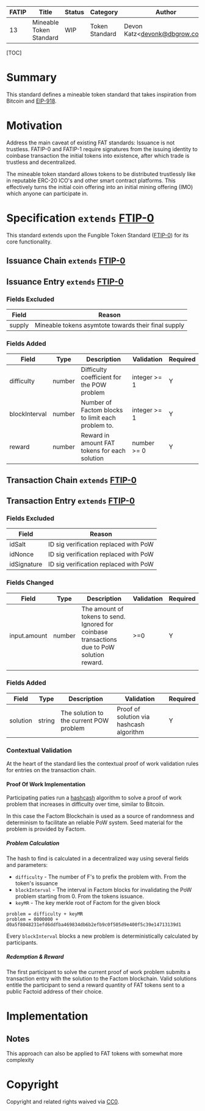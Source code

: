 

| FATIP | Title                   | Status | Category       | Author                            | Created   |
| ----- | ----------------------- | ------ | -------------- | --------------------------------- | --------- |
| 13    | Mineable Token Standard | WIP    | Token Standard | Devon Katz\<<devonk@dbgrow.com>\> | 8-17-2018 |



[TOC]

# Summary

This standard defines a mineable token standard that takes inspiration from Bitcoin and [EIP-918](https://eips.ethereum.org/EIPS/eip-918).





# Motivation

Address the main caveat of existing FAT standards: Issuance is not trustless. FATIP-0 and FATIP-1 require signatures from the issuing identity to coinbase transaction the initial tokens into existence, after which trade is trustless and decentralized. 

The mineable token standard allows tokens to be distributed trustlessly like in reputable ERC-20 ICO's and other smart contract platforms. This effectively turns the initial coin offering into an initial mining offering (IMO) which anyone can participate in.





# Specification `extends` [FTIP-0](0)

This standard extends upon the Fungible Token Standard ([FTIP-0](0)) for its core functionality.



## Issuance Chain `extends` [FTIP-0](0)



## Issuance Entry `extends` [FTIP-0](0)



### Fields Excluded

| Field  | Reason                                              |
| ------ | --------------------------------------------------- |
| supply | Mineable tokens asymtote towards their final supply |



### Fields Added

| Field         | Type   | Description                                       | Validation   | Required |
| ------------- | ------ | ------------------------------------------------- | ------------ | -------- |
| difficulty    | number | Difficulty coefficient for the POW problem        | integer >= 1 | Y        |
| blockInterval | number | Number of Factom blocks to limit each problem to. | integer >= 1 | Y        |
| reward        | number | Reward in amount FAT tokens for each solution     | number >= 0  | Y        |



## Transaction Chain `extends` [FTIP-0](0)



## Transaction Entry `extends` [FTIP-0](0)



### Fields Excluded

| Field       | Reason                                |
| ----------- | ------------------------------------- |
| idSalt      | ID sig verification replaced with PoW |
| idNonce     | ID sig verification replaced with PoW |
| idSignature | ID sig verification replaced with PoW |



### Fields Changed

| Field        | Type   | Description                                                  | Validation | Required |
| ------------ | ------ | ------------------------------------------------------------ | ---------- | -------- |
| input.amount | number | The amount of tokens to send. Ignored for coinbase transactions due to PoW solution reward. | \>=0       | Y        |
|              |        |                                                              |            |          |



### Fields Added

| Field    | Type   | Description                             | Validation                               | Required |
| -------- | ------ | --------------------------------------- | ---------------------------------------- | -------- |
| solution | string | The solution to the current POW problem | Proof of solution via hashcash algorithm | Y        |



### Contextual Validation

At the heart of the standard lies the contextual proof of work validation rules for entries on the transaction chain.



#### Proof Of Work Implementation

Participating paties run a [hashcash](https://en.bitcoin.it/wiki/Hashcash) algorithm to solve a proof of work problem that increases in difficulty over time, similar to Bitcoin.

In this case the Factom Blockchain is used as a source of randomness and determinism to facilitate an reliable PoW system. Seed material for the problem is provided by Factom.



##### Problem Calculation

The hash to find is calculated in a decentralized way using several fields and parameters:

- `difficulty` - The number of F's to prefix the problem with. From the token's issuance
- `blockInterval` - The interval in Factom blocks for invalidating the PoW problem starting from 0. From the tokens issuance.
- `keyMR` - The key merkle root of Factom for the given block



```
problem = difficulty + keyMR 
problem = 0000000 + d0a5f8048231efd6ddfba469834db6b2efb9c0f505d9e400f5c39e14713139d1
```



Every `blockInterval` blocks a new problem is deterministically calculated by participants.



##### Redemption & Reward

The first participant to solve the current proof of work problem submits a transaction entry with the solution to the Factom blockchain. Valid solutions entitle the participant to send a reward quantity of FAT tokens sent to a public Factoid address of their choice.





# Implementation

## Notes

This approach can also be applied to FAT tokens with somewhat more complexity





# Copyright

Copyright and related rights waived via [CC0](https://creativecommons.org/publicdomain/zero/1.0/).